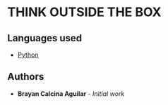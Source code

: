 # THINK OUTSIDE THE BOX

## Languages used
+ [Python](https://www.python.org/)

## Authors

* **Brayan Calcina Aguilar** - *Initial work*

